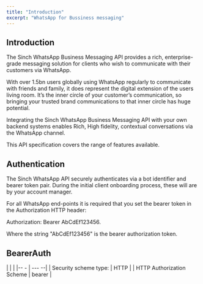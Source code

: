 ```yaml
---
title: "Introduction"
excerpt: "WhatsApp for Bussiness messaging"
---
```

## Introduction
The Sinch WhatsApp Business Messaging API provides a rich, enterprise-grade messaging solution for clients who wish to communicate with their customers via WhatsApp.

With over 1.5bn users globally using WhatsApp regularly to communicate with friends and family, it does represent the digital extension of the users living room. It’s the inner circle of your customer’s communication, so bringing your trusted brand communications to that inner circle has huge potential.

Integrating the Sinch WhatsApp Business Messaging API with your own backend systems enables Rich, High fidelity, contextual conversations via the WhatsApp channel.

This API specification covers the range of features available.

## Authentication
The Sinch WhatsApp API securely authenticates via a bot identifier and bearer token pair. During the initial client onboarding process, these will are by your account manager.

For all WhatsApp end-points it is required that you set the bearer token in the Authorization HTTP header:

Authorization: Bearer AbCdEf123456. 

Where the string "AbCdEf123456" is the bearer authorization token.

## BearerAuth

|                           |        |
|-- -                       | ---  --|
| Security scheme type:     | HTTP   |
| HTTP Authorization Scheme | bearer |